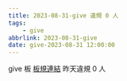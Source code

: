 ```yaml
---
title: 2023-08-31-give 違規 0 人
tags:
    - give
abbrlink: 2023-08-31-give
date: give-2023-08-31 12:00:00
---
```

give 板 [板規連結](https://www.ptt.cc/bbs/give/M.1612495900.A.C32.html)
昨天違規 0 人
